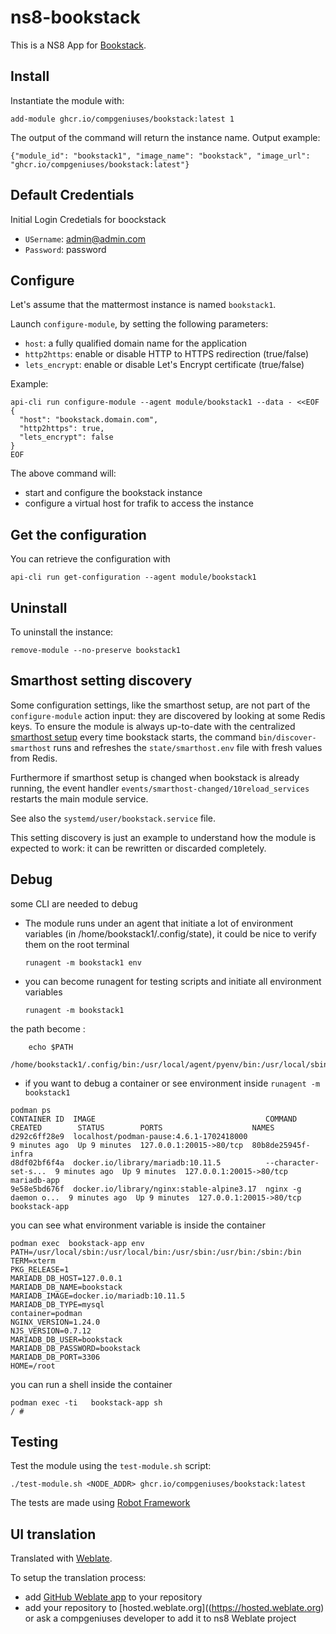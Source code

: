 # ns8-bookstack

This is a NS8 App for  [Bookstack](https://www.bookstackapp.com/).


## Install

Instantiate the module with:

    add-module ghcr.io/compgeniuses/bookstack:latest 1

The output of the command will return the instance name.
Output example:

    {"module_id": "bookstack1", "image_name": "bookstack", "image_url": "ghcr.io/compgeniuses/bookstack:latest"}
## Default Credentials
Initial Login Credetials for boockstack
- `USername`: admin@admin.com
- `Password`: password

## Configure

Let's assume that the mattermost instance is named `bookstack1`.

Launch `configure-module`, by setting the following parameters:
- `host`: a fully qualified domain name for the application
- `http2https`: enable or disable HTTP to HTTPS redirection (true/false)
- `lets_encrypt`: enable or disable Let's Encrypt certificate (true/false)


Example:

```
api-cli run configure-module --agent module/bookstack1 --data - <<EOF
{
  "host": "bookstack.domain.com",
  "http2https": true,
  "lets_encrypt": false
}
EOF
```

The above command will:
- start and configure the bookstack instance
- configure a virtual host for trafik to access the instance

## Get the configuration
You can retrieve the configuration with

```
api-cli run get-configuration --agent module/bookstack1
```

## Uninstall

To uninstall the instance:

    remove-module --no-preserve bookstack1

## Smarthost setting discovery

Some configuration settings, like the smarthost setup, are not part of the
`configure-module` action input: they are discovered by looking at some
Redis keys.  To ensure the module is always up-to-date with the
centralized [smarthost
setup](https://nethserver.github.io/ns8-core/core/smarthost/) every time
bookstack starts, the command `bin/discover-smarthost` runs and refreshes
the `state/smarthost.env` file with fresh values from Redis.

Furthermore if smarthost setup is changed when bookstack is already
running, the event handler `events/smarthost-changed/10reload_services`
restarts the main module service.

See also the `systemd/user/bookstack.service` file.

This setting discovery is just an example to understand how the module is
expected to work: it can be rewritten or discarded completely.

## Debug

some CLI are needed to debug

- The module runs under an agent that initiate a lot of environment variables (in /home/bookstack1/.config/state), it could be nice to verify them
on the root terminal

    `runagent -m bookstack1 env`

- you can become runagent for testing scripts and initiate all environment variables
  
    `runagent -m bookstack1`

 the path become : 
```
    echo $PATH
    /home/bookstack1/.config/bin:/usr/local/agent/pyenv/bin:/usr/local/sbin:/usr/local/bin:/usr/sbin:/usr/bin:/usr/
```

- if you want to debug a container or see environment inside
 `runagent -m bookstack1`
 ```
podman ps
CONTAINER ID  IMAGE                                      COMMAND               CREATED        STATUS        PORTS                    NAMES
d292c6ff28e9  localhost/podman-pause:4.6.1-1702418000                          9 minutes ago  Up 9 minutes  127.0.0.1:20015->80/tcp  80b8de25945f-infra
d8df02bf6f4a  docker.io/library/mariadb:10.11.5          --character-set-s...  9 minutes ago  Up 9 minutes  127.0.0.1:20015->80/tcp  mariadb-app
9e58e5bd676f  docker.io/library/nginx:stable-alpine3.17  nginx -g daemon o...  9 minutes ago  Up 9 minutes  127.0.0.1:20015->80/tcp  bookstack-app
```

you can see what environment variable is inside the container
```
podman exec  bookstack-app env
PATH=/usr/local/sbin:/usr/local/bin:/usr/sbin:/usr/bin:/sbin:/bin
TERM=xterm
PKG_RELEASE=1
MARIADB_DB_HOST=127.0.0.1
MARIADB_DB_NAME=bookstack
MARIADB_IMAGE=docker.io/mariadb:10.11.5
MARIADB_DB_TYPE=mysql
container=podman
NGINX_VERSION=1.24.0
NJS_VERSION=0.7.12
MARIADB_DB_USER=bookstack
MARIADB_DB_PASSWORD=bookstack
MARIADB_DB_PORT=3306
HOME=/root
```

you can run a shell inside the container

```
podman exec -ti   bookstack-app sh
/ # 
```
## Testing

Test the module using the `test-module.sh` script:


    ./test-module.sh <NODE_ADDR> ghcr.io/compgeniuses/bookstack:latest

The tests are made using [Robot Framework](https://robotframework.org/)

## UI translation

Translated with [Weblate](https://hosted.weblate.org/projects/ns8/).

To setup the translation process:

- add [GitHub Weblate app](https://docs.weblate.org/en/latest/admin/continuous.html#github-setup) to your repository
- add your repository to [hosted.weblate.org]((https://hosted.weblate.org) or ask a compgeniuses developer to add it to ns8 Weblate project

